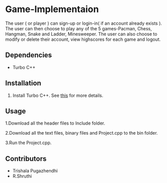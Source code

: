 # Game-Implementaion
The user ( or player ) can sign-up or login-in( if an account already exists ). The user can then choose to play any of the 5 games-Pacman, Chess, Hangman, Snake and Ladder, Minesweeper. The user can also choose to modify or delete their account, view highscores for each game and logout.


## Dependencies
- Turbo C++

## Installation
1. Install Turbo C++. See [this](http://turboc7.blogspot.in/2011/11/run-full-screen-turbo-c-in-windows-78.html) for more details.

## Usage
1.Download all the header files to Include folder.

2.Download all the text files, binary files and Project.cpp to the bin folder.

3.Run the  Project.cpp.

## Contributors

  - Trishala Pugazhendhi
  - R.Shruthi
